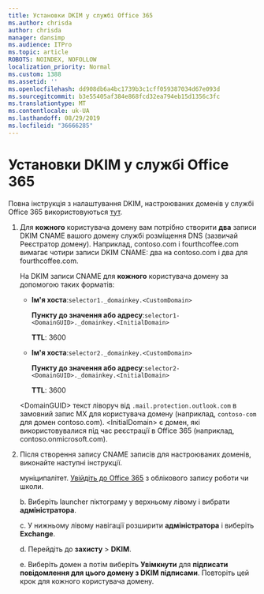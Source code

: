 ```yaml
---
title: Установки DKIM у службі Office 365
ms.author: chrisda
author: chrisda
manager: dansimp
ms.audience: ITPro
ms.topic: article
ROBOTS: NOINDEX, NOFOLLOW
localization_priority: Normal
ms.custom: 1388
ms.assetid: ''
ms.openlocfilehash: dd908db6a4bc1739b3c1cff059387034d67e093d
ms.sourcegitcommit: b3e55405af384e868fcd32ea794eb15d1356c3fc
ms.translationtype: MT
ms.contentlocale: uk-UA
ms.lasthandoff: 08/29/2019
ms.locfileid: "36666285"
---
```

# <a name="setup-dkim-in-office-365"></a>Установки DKIM у службі Office 365

Повна інструкція з налаштування DKIM, настроюваних доменів у службі Office 365 використовуються [тут](https://docs.microsoft.com/office365/SecurityCompliance/use-dkim-to-validate-outbound-email#what-you-need-to-do-to-manually-set-up-dkim-in-office-365).

1. Для **кожного** користувача домену вам потрібно створити **два** записи DKIM CNAME вашого домену службі розміщення DNS (зазвичай Реєстратор домену). Наприклад, contoso.com і fourthcoffee.com вимагає чотири записи DKIM CNAME: два на contoso.com і два для fourthcoffee.com.

   На DKIM записи CNAME для **кожного** користувача домену за допомогою таких форматів:

   - **Ім'я хоста**:`selector1._domainkey.<CustomDomain>`

     **Пункту до значення або адресу**:`selector1-<DomainGUID>._domainkey.<InitialDomain>`

     **TTL**: 3600

   - **Ім'я хоста**:`selector2._domainkey.<CustomDomain>`

     **Пункту до значення або адресу**:`selector2-<DomainGUID>._domainkey.<InitialDomain>`

     **TTL**: 3600

   \<DomainGUID\> текст ліворуч від `.mail.protection.outlook.com` в замовний запис MX для користувача домену (наприклад, `contoso-com` для домен contoso.com). \<InitialDomain\> є домен, які використовувалися під час реєстрації в Office 365 (наприклад, contoso.onmicrosoft.com).

2. Після створення запису CNAME записів для настроюваних доменів, виконайте наступні інструкції.

   муніципалітет. [Увійдіть до Office 365](https://support.office.microsoft.com/article/e9eb7d51-5430-4929-91ab-6157c5a050b4) з облікового запису роботи чи школи.

   b. Виберіть launcher піктограму у верхньому лівому і вибрати **адміністратора**.

   c. У нижньому лівому навігації розширити **адміністратора** і виберіть **Exchange**.

   d. Перейдіть до **захисту** > **DKIM**.

   e. Виберіть домен а потім виберіть **Увімкнути** для **підписати повідомлення для цього домену з DKIM підписами**. Повторіть цей крок для кожного користувача домену.

